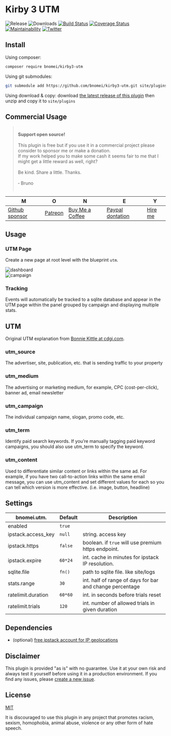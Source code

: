 # Kirby 3 UTM

![Release](https://flat.badgen.net/packagist/v/bnomei/kirby3-utm?color=ae81ff)
![Downloads](https://flat.badgen.net/packagist/dt/bnomei/kirby3-utm?color=272822)
[![Build Status](https://flat.badgen.net/travis/bnomei/kirby3-utm)](https://travis-ci.com/bnomei/kirby3-utm)
[![Coverage Status](https://flat.badgen.net/coveralls/c/github/bnomei/kirby3-utm)](https://coveralls.io/github/bnomei/kirby3-utm)
[![Maintainability](https://flat.badgen.net/codeclimate/maintainability/bnomei/kirby3-utm)](https://codeclimate.com/github/bnomei/kirby3-utm)
[![Twitter](https://flat.badgen.net/badge/twitter/bnomei?color=66d9ef)](https://twitter.com/bnomei)

## Install

Using composer:

```bash
composer require bnomei/kirby3-utm
```

Using git submodules:

```bash
git submodule add https://github.com/bnomei/kirby3-utm.git site/plugins/kirby3-utm
```

Using download & copy: download [the latest release of this plugin](https://github.com/bnomei/kirby3-utm/releases) then unzip and copy it to `site/plugins`

## Commercial Usage

> <br>
> <b>Support open source!</b><br><br>
> This plugin is free but if you use it in a commercial project please consider to sponsor me or make a donation.<br>
> If my work helped you to make some cash it seems fair to me that I might get a little reward as well, right?<br><br>
> Be kind. Share a little. Thanks.<br><br>
> &dash; Bruno<br>
> &nbsp;

| M | O | N | E | Y |
|---|----|---|---|---|
| [Github sponsor](https://github.com/sponsors/bnomei) | [Patreon](https://patreon.com/bnomei) | [Buy Me a Coffee](https://buymeacoff.ee/bnomei) | [Paypal dontation](https://www.paypal.me/bnomei/15) | [Hire me](mailto:b@bnomei.com?subject=Kirby) |

## Usage

### UTM Page

Create a new page at root level with the blueprint `utm`.

![dashboard](https://raw.githubusercontent.com/bnomei/kirby3-utm/main/screenshot-utm-dashboard.png)
<br>
![campaign](https://raw.githubusercontent.com/bnomei/kirby3-utm/main/screenshot-utm-campaign.png)

### Tracking

Events will automatically be tracked to a sqlite database and appear in the UTM page within the panel grouped by campaign and displaying multiple stats.

## UTM

Original UTM explanation from [Bonnie Kittle at cdgi.com](https://www.cdgi.com/2020/04/how-to-use-utm-codes-to-track-campaigns-in-google-analytics/).

### utm_source

The advertiser, site, publication, etc. that is sending traffic to your property

### utm_medium

The advertising or marketing medium, for example, CPC (cost-per-click), banner ad, email newsletter

### utm_campaign

The individual campaign name, slogan, promo code, etc.

### utm_term

Identify paid search keywords. If you’re manually tagging paid keyword campaigns, you should also use utm_term to specify the keyword.

### utm_content

Used to differentiate similar content or links within the same ad. For example, if you have two call-to-action links within the same email message, you can use utm_content and set different values for each so you can tell which version is more effective. (i.e. image, button, headline)

## Settings

| bnomei.utm.        | Default | Description                                              |
|--------------------|---------|----------------------------------------------------------|
| enabled            | `true`  |                                                          |
| ipstack.access_key | `null`  | string. access key                                       |
| ipstack.https      | `false` | boolean. if `true` will use premium https endpoint.      |
| ipstack.expire     | `60*24` | int. cache in minutes for ipstack IP resolution.         |
| sqlite.file        | `fn()`  | path to sqlite file. like site/logs                      |
| stats.range        | `30`    | int. half of range of days for bar and change percentage |
| ratelimit.duration | `60*60` | int. in seconds before trials reset                      |
| ratelimit.trials   | `120`   | int. number of allowed trials in given duration          |


## Dependencies

- (optional) [free ipstack account for IP geolocations](https://ipstack.com/)

## Disclaimer

This plugin is provided "as is" with no guarantee. Use it at your own risk and always test it yourself before using it in a production environment. If you find any issues, please [create a new issue](https://github.com/bnomei/kirby3-utm/issues/new).

## License

[MIT](https://opensource.org/licenses/MIT)

It is discouraged to use this plugin in any project that promotes racism, sexism, homophobia, animal abuse, violence or any other form of hate speech.

